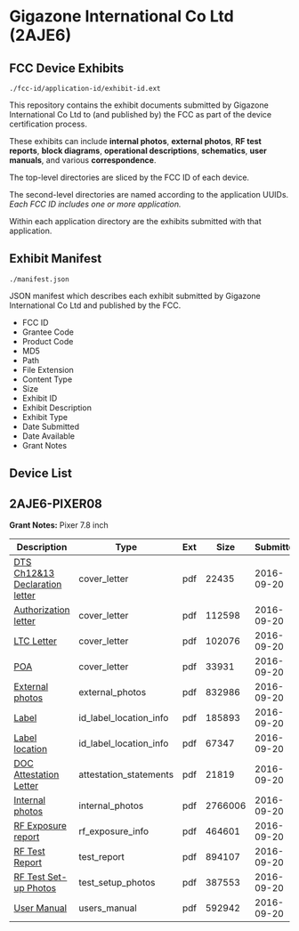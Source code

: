 # Gigazone International Co Ltd (2AJE6)
## FCC Device Exhibits

```
./fcc-id/application-id/exhibit-id.ext
```

This repository contains the exhibit documents submitted by Gigazone International Co Ltd to (and published by) the FCC as part of the device certification process.

These exhibits can include **internal photos**, **external photos**, **RF test reports**, **block diagrams**, **operational descriptions**, **schematics**, **user manuals**, and various **correspondence**.

The top-level directories are sliced by the FCC ID of each device.

The second-level directories are named according to the application UUIDs. *Each FCC ID includes one or more application.*

Within each application directory are the exhibits submitted with that application. 

## Exhibit Manifest

```
./manifest.json
```

JSON manifest which describes each exhibit submitted by Gigazone International Co Ltd and published by the FCC.

- FCC ID
- Grantee Code
- Product Code
- MD5
- Path
- File Extension
- Content Type
- Size
- Exhibit ID
- Exhibit Description
- Exhibit Type
- Date Submitted
- Date Available
- Grant Notes

## Device List
## 2AJE6-PIXER08
**Grant Notes:** Pixer 7.8 inch

| Description | Type | Ext | Size | Submitted | Available |
| ----------- | ---- | --- | ---- | --------- | --------- |
| [DTS Ch12&13 Declaration letter](2AJE6-PIXER08/45d2c3b5281e99ad0fd9f02dd906cb2d/3139211.pdf) | cover_letter | pdf | 22435 | 2016-09-20 | 2016-09-20 |
| [Authorization letter](2AJE6-PIXER08/45d2c3b5281e99ad0fd9f02dd906cb2d/3139208.pdf) | cover_letter | pdf | 112598 | 2016-09-20 | 2016-09-20 |
| [LTC Letter](2AJE6-PIXER08/45d2c3b5281e99ad0fd9f02dd906cb2d/3139209.pdf) | cover_letter | pdf | 102076 | 2016-09-20 | 2016-09-20 |
| [POA](2AJE6-PIXER08/45d2c3b5281e99ad0fd9f02dd906cb2d/3139210.pdf) | cover_letter | pdf | 33931 | 2016-09-20 | 2016-09-20 |
| [External photos](2AJE6-PIXER08/45d2c3b5281e99ad0fd9f02dd906cb2d/3139212.pdf) | external_photos | pdf | 832986 | 2016-09-20 | 2016-09-20 |
| [Label](2AJE6-PIXER08/45d2c3b5281e99ad0fd9f02dd906cb2d/3139213.pdf) | id_label_location_info | pdf | 185893 | 2016-09-20 | 2016-09-20 |
| [Label location](2AJE6-PIXER08/45d2c3b5281e99ad0fd9f02dd906cb2d/3139214.pdf) | id_label_location_info | pdf | 67347 | 2016-09-20 | 2016-09-20 |
| [DOC Attestation Letter](2AJE6-PIXER08/45d2c3b5281e99ad0fd9f02dd906cb2d/3139206.pdf) | attestation_statements | pdf | 21819 | 2016-09-20 | 2016-09-20 |
| [Internal photos](2AJE6-PIXER08/45d2c3b5281e99ad0fd9f02dd906cb2d/3139215.pdf) | internal_photos | pdf | 2766006 | 2016-09-20 | 2016-09-20 |
| [RF Exposure report](2AJE6-PIXER08/45d2c3b5281e99ad0fd9f02dd906cb2d/3139219.pdf) | rf_exposure_info | pdf | 464601 | 2016-09-20 | 2016-09-20 |
| [RF Test Report](2AJE6-PIXER08/45d2c3b5281e99ad0fd9f02dd906cb2d/3139220.pdf) | test_report | pdf | 894107 | 2016-09-20 | 2016-09-20 |
| [RF Test Set-up Photos](2AJE6-PIXER08/45d2c3b5281e99ad0fd9f02dd906cb2d/3139221.pdf) | test_setup_photos | pdf | 387553 | 2016-09-20 | 2016-09-20 |
| [User Manual](2AJE6-PIXER08/45d2c3b5281e99ad0fd9f02dd906cb2d/3139222.pdf) | users_manual | pdf | 592942 | 2016-09-20 | 2016-09-20 |
